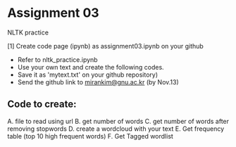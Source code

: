 # Assignment 03

NLTK practice

[1] Create code page (ipynb) as assignment03.ipynb on your github

- Refer to nltk_practice.ipynb
- Use your own text and create the following codes. 
- Save it as 'mytext.txt' on your github repository)
- Send the github link to mirankim@gnu.ac.kr (by Nov.13)

## Code to create:

A. file to read using url
B. get number of words
C. get number of words after removing stopwords
D. create a wordcloud with your text
E. Get frequency table (top 10 high frequent words)
F. Get Tagged wordlist
